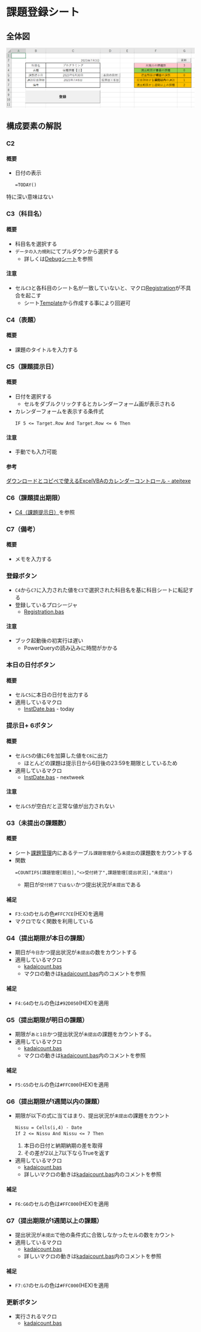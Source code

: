# 課題登録シート

## 全体図
![Registration](img/Registration_1.png)

## 構成要素の解説
### C2
#### 概要
* 日付の表示
    ```
    =TODAY()
    ```
特に深い意味はない

### C3（科目名）
#### 概要
* 科目名を選択する
* `データの入力規則`にてプルダウンから選択する
  * 詳しくは[Debugシート](Debug.md)を参照
#### 注意
* セル`C3`と各科目のシート名が一致していないと、マクロ[Registration](../bas/Registration.bas)が不具合を起こす
  * シート[Template](Template.md)から作成する事により回避可

### C4（表題）
#### 概要
* 課題のタイトルを入力する

### C5（課題提示日）
#### 概要
* 日付を選択する
  * セルをダブルクリックするとカレンダーフォーム画が表示される 
* カレンダーフォームを表示する条件式
    ```
    IF 5 <= Target.Row And Target.Row <= 6 Then
    ```
#### 注意
* 手動でも入力可能
#### 参考
[ダウンロードとコピペで使えるExcelVBAのカレンダーコントロール - ateitexe](https://ateitexe.com/excel-vba-calendar-control2/)

### C6（課題提出期限）
* [C4（課題提示日）](#c5課題提示日)を参照

### C7（備考）
#### 概要
* メモを入力する

### 登録ボタン
* `C4`から`C7`に入力された値を`C3`で選択された科目名を基に科目シートに転記する
* 登録しているプロシージャ
  * [Registration.bas](../bas/Registration.bas)
#### 注意
* ブック起動後の初実行は遅い
  * PowerQueryの読み込みに時間がかかる

### 本日の日付ボタン
#### 概要
* セル`C5`に本日の日付を出力する
* 適用しているマクロ
    * [InstDate.bas](../bas/InstDate.bas) - today

### 提示日+ 6ボタン
#### 概要
* セル`C5`の値に6を加算した値を`C6`に出力
  * ほとんどの課題は提示日から6日後の23:59を期限としているため
* 適用しているマクロ
  * [InstDate.bas](../bas/InstDate.bas) - nextweek
#### 注意
* セル`C5`が空白だと正常な値が出力されない

### G3（未提出の課題数）
#### 概要
* シート[課題管理](課題管理.md)内にあるテーブル`課題管理`から`未提出`の課題数をカウントする
* 関数
    ```
    =COUNTIFS(課題管理[期日],"<>受付終了",課題管理[提出状況],"未提出")
    ```
    * 期日が`受付終了ではない`かつ提出状況が`未提出`である
#### 補足
* `F3:G3`のセルの色`#FFC7CE`(HEX)を適用
* マクロでなく関数を利用している

### G4（提出期限が本日の課題）
* 期日が`今日`かつ提出状況が`未提出`の数をカウントする
* 適用しているマクロ
  * [kadaicount.bas](bas\Kadaicount.bas)
  * マクロの動きは[kadaicount.bas](bas\Kadaicount.bas)内のコメントを参照
#### 補足
* `F4:G4`のセルの色は`#92D050`(HEX)を適用
### G5（提出期限が明日の課題）
* 期限が`あと1日`かつ提出状況が`未提出`の課題をカウントする。
* 適用しているマクロ
  * [kadaicount.bas](bas\Kadaicount.bas)
  * マクロの動きは[kadaicount.bas](bas\Kadaicount.bas)内のコメントを参照
#### 補足
* `F5:G5`のセルの色は`#FFC000`(HEX)を適用

### G6（提出期限が1週間以内の課題）
* 期限が以下の式に当てはまり、提出状況が`未提出`の課題をカウント
    ```
    Nissu = Cells(i,4) - Date
    If 2 <= Nissu And Nissu <= 7 Then
    ```
    1. 本日の日付と納期納期の差を取得
    2. その差が2以上7以下ならTrueを返す
* 適用しているマクロ
  * [kadaicount.bas](bas\Kadaicount.bas)
  * 詳しいマクロの動きは[kadaicount.bas](bas\Kadaicount.bas)内のコメントを参照
#### 補足
* `F6:G6`のセルの色は`#FFC000`(HEX)を適用

### G7（提出期限が1週間以上の課題）
* 提出状況が`未提出`で他の条件式に合致しなかったセルの数をカウント
* 適用しているマクロ
  * [kadaicount.bas](bas\Kadaicount.bas)
  * 詳しいマクロの動きは[kadaicount.bas](bas\Kadaicount.bas)内のコメントを参照
#### 補足
* `F7:G7`のセルの色は`#FFC000`(HEX)を適用

### 更新ボタン
* 実行されるマクロ
  * [kadaicount.bas](bas\Kadaicount.bas)